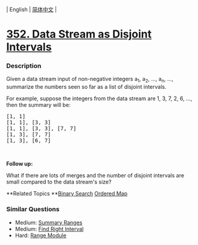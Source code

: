 | English | [简体中文](README.md) |

# [352. Data Stream as Disjoint Intervals](https://leetcode-cn.com/problems/data-stream-as-disjoint-intervals)
 ### Description
<p>Given a data stream input of non-negative integers a<sub>1</sub>, a<sub>2</sub>, ..., a<sub>n</sub>, ..., summarize the numbers seen so far as a list of disjoint intervals.</p>

<p>For example, suppose the integers from the data stream are 1, 3, 7, 2, 6, ..., then the summary will be:</p>

<pre>
[1, 1]
[1, 1], [3, 3]
[1, 1], [3, 3], [7, 7]
[1, 3], [7, 7]
[1, 3], [6, 7]
</pre>

<p>&nbsp;</p>

<p><b>Follow up:</b></p>

<p>What if there are lots of merges and the number of disjoint intervals are small compared to the data stream&#39;s size?</p>

**Related Topics	**[Binary Search](https://leetcode-cn.com/tag/binary-search) [Ordered Map](https://leetcode-cn.com/tag/ordered-map) 

### Similar Questions
 - Medium:	[Summary Ranges](https://leetcode-cn.com/problems/summary-ranges) 
 - Medium:	[Find Right Interval](https://leetcode-cn.com/problems/find-right-interval) 
 - Hard:	[Range Module](https://leetcode-cn.com/problems/range-module) 
